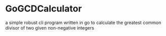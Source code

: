 # GoGCDCalculator
a simple robust cli program written in go to calculate the greatest common divisor of two given non-negative integers
